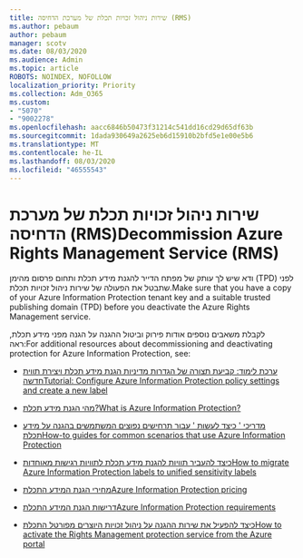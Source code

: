```yaml
---
title: שירות ניהול זכויות תכלת של מערכת הדחיסה (RMS)
ms.author: pebaum
author: pebaum
manager: scotv
ms.date: 08/03/2020
ms.audience: Admin
ms.topic: article
ROBOTS: NOINDEX, NOFOLLOW
localization_priority: Priority
ms.collection: Adm_O365
ms.custom:
- "5070"
- "9002278"
ms.openlocfilehash: aacc6846b50473f31214c541dd16cd29d65df63b
ms.sourcegitcommit: 1dada930649a2625eb6d15910b2bfd5e1e00e5b6
ms.translationtype: MT
ms.contentlocale: he-IL
ms.lasthandoff: 08/03/2020
ms.locfileid: "46555543"
---
```

# <a name="decommission-azure-rights-management-service-rms"></a><span data-ttu-id="5ea0d-102">שירות ניהול זכויות תכלת של מערכת הדחיסה (RMS)</span><span class="sxs-lookup"><span data-stu-id="5ea0d-102">Decommission Azure Rights Management Service (RMS)</span></span>

<span data-ttu-id="5ea0d-103">ודא שיש לך עותק של מפתח הדייר להגנת מידע תכלת ותחום פרסום מהימן (TPD) לפני שתבטל את הפעולה של שירות ניהול זכויות תכלת.</span><span class="sxs-lookup"><span data-stu-id="5ea0d-103">Make sure that you have a copy of your Azure Information Protection tenant key and a suitable trusted publishing domain (TPD) before you deactivate the Azure Rights Management service.</span></span>

<span data-ttu-id="5ea0d-104">לקבלת משאבים נוספים אודות פירוק וביטול ההגנה על הגנה מפני מידע תכלת, ראה:</span><span class="sxs-lookup"><span data-stu-id="5ea0d-104">For additional resources about decommissioning and deactivating protection for Azure Information Protection, see:</span></span>

- [<span data-ttu-id="5ea0d-105">ערכת לימוד: קביעת תצורה של הגדרות מדיניות הגנת מידע תכלת ויצירת תווית חדשה</span><span class="sxs-lookup"><span data-stu-id="5ea0d-105">Tutorial: Configure Azure Information Protection policy settings and create a new label</span></span>](https://docs.microsoft.com/azure/information-protection/get-started/infoprotect-quick-start-tutorial)
- [<span data-ttu-id="5ea0d-106">מהי הגנת מידע תכלת?</span><span class="sxs-lookup"><span data-stu-id="5ea0d-106">What is Azure Information Protection?</span></span>](https://docs.microsoft.com/azure/information-protection/what-is-information-protection)
- [<span data-ttu-id="5ea0d-107">מדריכי ' כיצד לעשות ' עבור תרחישים נפוצים המשתמשים בהגנה על מידע תכלת</span><span class="sxs-lookup"><span data-stu-id="5ea0d-107">How-to guides for common scenarios that use Azure Information Protection</span></span>](https://docs.microsoft.com/azure/information-protection/how-to-guides)  
    
- [<span data-ttu-id="5ea0d-108">כיצד להעביר תוויות להגנת מידע תכלת לתוויות רגישות מאוחדות</span><span class="sxs-lookup"><span data-stu-id="5ea0d-108">How to migrate Azure Information Protection labels to unified sensitivity labels</span></span>](https://docs.microsoft.com/azure/information-protection/configure-policy-migrate-labels)  
    
- [<span data-ttu-id="5ea0d-109">מחירי הגנת המידע התכלת</span><span class="sxs-lookup"><span data-stu-id="5ea0d-109">Azure Information Protection pricing</span></span>](https://azure.microsoft.com/pricing/details/information-protection)  
    
- [<span data-ttu-id="5ea0d-110">דרישות הגנת המידע התכלת</span><span class="sxs-lookup"><span data-stu-id="5ea0d-110">Azure Information Protection requirements</span></span>](https://docs.microsoft.com/azure/information-protection/get-started/requirements)  
    
- [<span data-ttu-id="5ea0d-111">כיצד להפעיל את שירות ההגנה על ניהול זכויות היוצרים מפורטל התכלת</span><span class="sxs-lookup"><span data-stu-id="5ea0d-111">How to activate the Rights Management protection service from the Azure portal</span></span>](https://docs.microsoft.com/azure/information-protection/deploy-use/activate-azure)